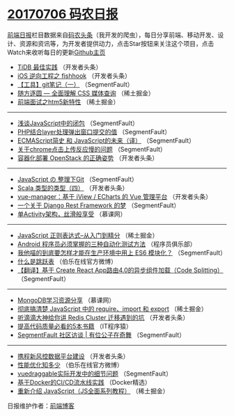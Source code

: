 # [20170706 码农日报](http://hao.caibaojian.com/date/2017/07/06)

[前端日报](http://caibaojian.com/c/news)栏目数据来自[码农头条](http://hao.caibaojian.com/)（我开发的爬虫），每日分享前端、移动开发、设计、资源和资讯等，为开发者提供动力，点击Star按钮来关注这个项目，点击Watch来收听每日的更新[Github主页](https://github.com/kujian/frontendDaily)
* [TiDB 最佳实践](http://hao.caibaojian.com/43648.html) （开发者头条）
* [iOS 逆向工程之 fishhook](http://hao.caibaojian.com/43637.html) （开发者头条）
* [【工具】git笔记（一）](http://hao.caibaojian.com/43629.html) （SegmentFault）
* [随方逐圆 &#8212; 全面理解 CSS 媒体查询](http://hao.caibaojian.com/43591.html) （稀土掘金）
* [前端面试之htm5新特性](http://hao.caibaojian.com/43581.html) （稀土掘金）

***
* [浅谈JavaScript中的闭包](http://hao.caibaojian.com/43630.html) （SegmentFault）
* [PHP结合layer处理弹出窗口提交的值](http://hao.caibaojian.com/43620.html) （SegmentFault）
* [ECMAScript简史 和 JavaScript的未来（译）](http://hao.caibaojian.com/43621.html) （SegmentFault）
* [关于chrome点击上传反应慢的问题](http://hao.caibaojian.com/43622.html) （SegmentFault）
* [容器化部署 OpenStack 的正确姿势](http://hao.caibaojian.com/43654.html) （开发者头条）

***
* [JavaScript の 整理下Git](http://hao.caibaojian.com/43633.html) （SegmentFault）
* [Scala 类型的类型（四）](http://hao.caibaojian.com/43655.html) （开发者头条）
* [vue-manager：基于 iView / ECharts 的 Vue 管理平台](http://hao.caibaojian.com/43647.html) （开发者头条）
* [一个关于 Django Rest Framework 的梦](http://hao.caibaojian.com/43626.html) （SegmentFault）
* [单Activity架构，丝滑般享受](http://hao.caibaojian.com/43676.html) （慕课网）

***
* [JavaScript 正则表达式&#8211;从入门到精分](http://hao.caibaojian.com/43588.html) （稀土掘金）
* [Android 程序员必须掌握的三种自动化测试方法](http://hao.caibaojian.com/43687.html) （程序员俱乐部）
* [我他喵的到底要怎样才能在生产环境中用上 ES6 模块化？](http://hao.caibaojian.com/43616.html) （SegmentFault）
* [什么是跳跃表](http://hao.caibaojian.com/43698.html) （伯乐在线官方微博）
* [【翻译】基于 Create React App路由4.0的异步组件加载（Code Splitting）](http://hao.caibaojian.com/43627.html) （SegmentFault）

***
* [MongoDB学习资源分享](http://hao.caibaojian.com/43677.html) （慕课网）
* [彻底搞清楚 JavaScript 中的 require、import 和 export](http://hao.caibaojian.com/43589.html) （稀土掘金）
* [听滴滴大神给你讲 Redis Cluster 迁移遇到的坑](http://hao.caibaojian.com/43638.html) （开发者头条）
* [提高代码质量必看的5本书籍](http://hao.caibaojian.com/43688.html) （IT程序猿）
* [SegmentFault 社区访谈 | 有位公子在奇舞](http://hao.caibaojian.com/43617.html) （SegmentFault）

***
* [携程新风控数据平台建设](http://hao.caibaojian.com/43649.html) （开发者头条）
* [性能优化知多少](http://hao.caibaojian.com/43699.html) （伯乐在线官方微博）
* [vuedraggable实际开发中的细节问题](http://hao.caibaojian.com/43628.html) （SegmentFault）
* [基于Docker的CI/CD流水线实践](http://hao.caibaojian.com/43678.html) （Docker精选）
* [重新介绍 JavaScript（JS全面系列教程）](http://hao.caibaojian.com/43590.html) （稀土掘金）

日报维护作者：[前端博客](http://caibaojian.com/) 